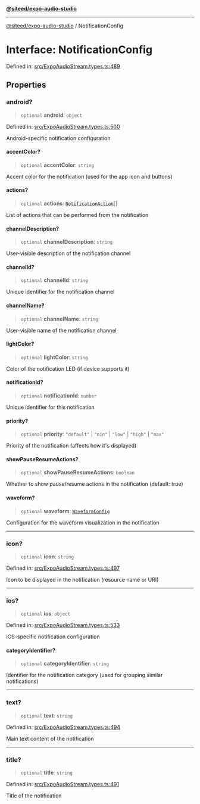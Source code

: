 [**@siteed/expo-audio-studio**](../README.md)

***

[@siteed/expo-audio-studio](../README.md) / NotificationConfig

# Interface: NotificationConfig

Defined in: [src/ExpoAudioStream.types.ts:489](https://github.com/deeeed/expo-audio-stream/blob/8a303b4d96988b97604123d74daaa406d9ec517c/packages/expo-audio-studio/src/ExpoAudioStream.types.ts#L489)

## Properties

### android?

> `optional` **android**: `object`

Defined in: [src/ExpoAudioStream.types.ts:500](https://github.com/deeeed/expo-audio-stream/blob/8a303b4d96988b97604123d74daaa406d9ec517c/packages/expo-audio-studio/src/ExpoAudioStream.types.ts#L500)

Android-specific notification configuration

#### accentColor?

> `optional` **accentColor**: `string`

Accent color for the notification (used for the app icon and buttons)

#### actions?

> `optional` **actions**: [`NotificationAction`](NotificationAction.md)[]

List of actions that can be performed from the notification

#### channelDescription?

> `optional` **channelDescription**: `string`

User-visible description of the notification channel

#### channelId?

> `optional` **channelId**: `string`

Unique identifier for the notification channel

#### channelName?

> `optional` **channelName**: `string`

User-visible name of the notification channel

#### lightColor?

> `optional` **lightColor**: `string`

Color of the notification LED (if device supports it)

#### notificationId?

> `optional` **notificationId**: `number`

Unique identifier for this notification

#### priority?

> `optional` **priority**: `"default"` \| `"min"` \| `"low"` \| `"high"` \| `"max"`

Priority of the notification (affects how it's displayed)

#### showPauseResumeActions?

> `optional` **showPauseResumeActions**: `boolean`

Whether to show pause/resume actions in the notification (default: true)

#### waveform?

> `optional` **waveform**: [`WaveformConfig`](WaveformConfig.md)

Configuration for the waveform visualization in the notification

***

### icon?

> `optional` **icon**: `string`

Defined in: [src/ExpoAudioStream.types.ts:497](https://github.com/deeeed/expo-audio-stream/blob/8a303b4d96988b97604123d74daaa406d9ec517c/packages/expo-audio-studio/src/ExpoAudioStream.types.ts#L497)

Icon to be displayed in the notification (resource name or URI)

***

### ios?

> `optional` **ios**: `object`

Defined in: [src/ExpoAudioStream.types.ts:533](https://github.com/deeeed/expo-audio-stream/blob/8a303b4d96988b97604123d74daaa406d9ec517c/packages/expo-audio-studio/src/ExpoAudioStream.types.ts#L533)

iOS-specific notification configuration

#### categoryIdentifier?

> `optional` **categoryIdentifier**: `string`

Identifier for the notification category (used for grouping similar notifications)

***

### text?

> `optional` **text**: `string`

Defined in: [src/ExpoAudioStream.types.ts:494](https://github.com/deeeed/expo-audio-stream/blob/8a303b4d96988b97604123d74daaa406d9ec517c/packages/expo-audio-studio/src/ExpoAudioStream.types.ts#L494)

Main text content of the notification

***

### title?

> `optional` **title**: `string`

Defined in: [src/ExpoAudioStream.types.ts:491](https://github.com/deeeed/expo-audio-stream/blob/8a303b4d96988b97604123d74daaa406d9ec517c/packages/expo-audio-studio/src/ExpoAudioStream.types.ts#L491)

Title of the notification
